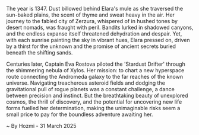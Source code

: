 
The year is 1347.  Dust billowed behind Elara's mule as she traversed the sun-baked plains, the scent of thyme and sweat heavy in the air.  Her journey to the fabled city of Zerzura, whispered of in hushed tones by desert nomads, was fraught with peril.  Bandits lurked in shadowed canyons, and the endless expanse itself threatened dehydration and despair. Yet, with each sunrise painting the sky in vibrant hues, Elara pressed on, driven by a thirst for the unknown and the promise of ancient secrets buried beneath the shifting sands.


Centuries later, Captain Eva Rostova piloted the 'Stardust Drifter' through the shimmering nebula of Xylos.  Her mission: to chart a new hyperspace route connecting the Andromeda galaxy to the far reaches of the known universe.  Navigating treacherous asteroid fields and dodging the gravitational pull of rogue planets was a constant challenge, a dance between precision and instinct.  But the breathtaking beauty of unexplored cosmos, the thrill of discovery, and the potential for uncovering new life forms fuelled her determination, making the unimaginable risks seem a small price to pay for the boundless adventure awaiting her.

~ By Hozmi - 31 March 2025
